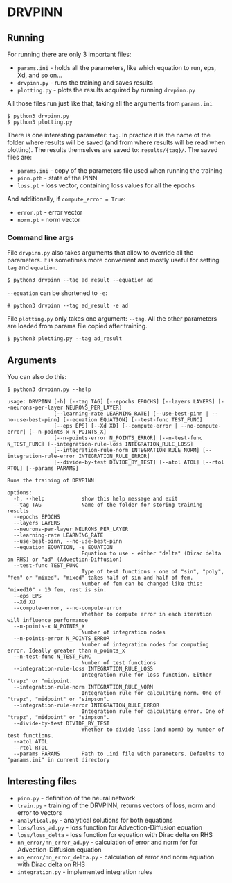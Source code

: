 # DRVPINN

## Running

For running there are only 3 important files:
- `params.ini` - holds all the parameters, like which equation to run, eps, Xd, and so on...
- `drvpinn.py` - runs the training and saves results
- `plotting.py` - plots the results acquired by running `drvpinn.py`

All those files run just like that, taking all the arguments from `params.ini`

```
$ python3 drvpinn.py
$ python3 plotting.py
```

There is one interesting parameter: `tag`. In practice it is the name of the folder where results
will be saved (and from where results will be read when plotting). The results themselves 
are saved to: `results/{tag}/`. The saved files are:
- `params.ini` - copy of the parameters file used when running the training
- `pinn.pth` - state of the PINN
- `loss.pt` - loss vector, containing loss values for all the epochs

And additionally, if `compute_error = True`:
- `error.pt` - error vector
- `norm.pt` - norm vector

### Command line args

File `drvpinn.py` also takes arguments that allow to override all the parameters. It is sometimes more convenient and mostly useful
for setting `tag` and `equation`.

```
$ python3 drvpinn --tag ad_result --equation ad
```

`--equation` can be shortened to `-e`:
```
# python3 drvpinn --tag ad_result -e ad
```

File `plotting.py` only takes one argument: `--tag`. 
All the other parameters are loaded from params file copied after training.
```
$ python3 plotting.py --tag ad_result
```

## Arguments

You can also do this:
```
$ python3 drvpinn.py --help

usage: DRVPINN [-h] [--tag TAG] [--epochs EPOCHS] [--layers LAYERS] [--neurons-per-layer NEURONS_PER_LAYER]
               [--learning-rate LEARNING_RATE] [--use-best-pinn | --no-use-best-pinn] [--equation EQUATION] [--test-func TEST_FUNC]
               [--eps EPS] [--Xd XD] [--compute-error | --no-compute-error] [--n-points-x N_POINTS_X]
               [--n-points-error N_POINTS_ERROR] [--n-test-func N_TEST_FUNC] [--integration-rule-loss INTEGRATION_RULE_LOSS]
               [--integration-rule-norm INTEGRATION_RULE_NORM] [--integration-rule-error INTEGRATION_RULE_ERROR]
               [--divide-by-test DIVIDE_BY_TEST] [--atol ATOL] [--rtol RTOL] [--params PARAMS]

Runs the training of DRVPINN

options:
  -h, --help            show this help message and exit
  --tag TAG             Name of the folder for storing training results
  --epochs EPOCHS
  --layers LAYERS
  --neurons-per-layer NEURONS_PER_LAYER
  --learning-rate LEARNING_RATE
  --use-best-pinn, --no-use-best-pinn
  --equation EQUATION, -e EQUATION
                        Equation to use - either "delta" (Dirac delta on RHS) or "ad" (Advection-Diffusion)
  --test-func TEST_FUNC
                        Type of test functions - one of "sin", "poly", "fem" or "mixed". "mixed" takes half of sin and half of fem.
                        Number of fem can be changed like this: "mixed10" - 10 fem, rest is sin.
  --eps EPS
  --Xd XD
  --compute-error, --no-compute-error
                        Whether to compute error in each iteration will influence performance
  --n-points-x N_POINTS_X
                        Number of integration nodes
  --n-points-error N_POINTS_ERROR
                        Number of integration nodes for computing error. Ideally greater than n_points_x
  --n-test-func N_TEST_FUNC
                        Number of test functions
  --integration-rule-loss INTEGRATION_RULE_LOSS
                        Integration rule for loss function. Either "trapz" or "midpoint.
  --integration-rule-norm INTEGRATION_RULE_NORM
                        Integration rule for calculating norm. One of "trapz", "midpoint" or "simpson".
  --integration-rule-error INTEGRATION_RULE_ERROR
                        Integration rule for calculating error. One of "trapz", "midpoint" or "simpson".
  --divide-by-test DIVIDE_BY_TEST
                        Whether to divide loss (and norm) by number of test functions.
  --atol ATOL
  --rtol RTOL
  --params PARAMS       Path to .ini file with parameters. Defaults to "params.ini" in current directory

```

## Interesting files
- `pinn.py` - definition of the neural network
- `train.py` - training of the DRVPINN, returns vectors of loss, norm and error to vectors
- `analytical.py` - analytical solutions for both equations
- `loss/loss_ad.py` - loss function for Advection-Diffusion equation
- `loss/loss_delta` - loss function for equation with Dirac delta on RHS
- `nn_error/nn_error_ad.py` - calculation of error and norm for for Advection-Diffusion equation
- `nn_error/nn_error_delta.py` - calculation of error and norm equation with Dirac delta on RHS
- `integration.py` - implemented integration rules